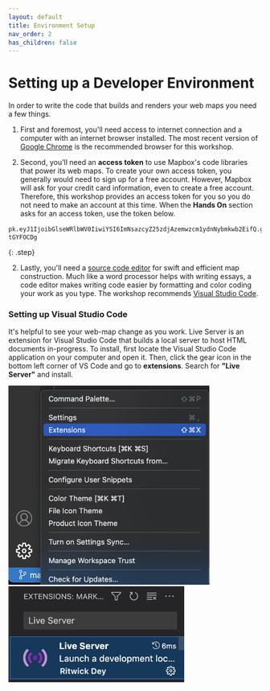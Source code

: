 ```yaml
---
layout: default
title: Environment Setup
nav_order: 2
has_children: false
---
```

# Setting up a Developer Environment
In order to write the code that builds and renders your web maps you need a few things.

1. First and foremost, you'll need access to internet connection and a computer with an internet browser installed. The most recent version of [Google Chrome](https://www.google.com/chrome/) is the recommended browser for this workshop. 
<!-- 2. To work with Mapbox you must [sign up](https://account.mapbox.com/auth/signup/) for a free account and [create an access token](https://account.mapbox.com/access-tokens/).  -->
<!-- 3. Downloading the Mapbox GL JS graphics library requires running one simple command in your computer's terminal. If you have never worked in the terminal, consider browsing the Research Common's introductory workshop [here](https://ubc-library-rc.github.io/intro-shell/content/01-what-is-the-shell.html).-->
2. Second, you'll need an **access token** to use Mapbox's code libraries that power its web maps. To create your own access token, you generally would need to sign up for a free account. However, Mapbox will ask for your credit card information, even to create a free account. Therefore, this workshop provides an access token for you so you do not need to make an account at this time. When the **Hands On** section asks for an access token, use the token below. 

```
pk.eyJ1IjoibGlseWRlbWV0IiwiYSI6ImNsazcyZ25zdjAzemwzcm1ydnNybmkwb2EifQ.ggoNMtZ32x8wK-tGYFOCDg
```
{: .step}


2. Lastly, you'll need a [source code editor](https://en.wikipedia.org/wiki/Source_code_editor) for swift and efficient map construction. Much like a word processor helps with writing essays, a code editor makes writing code easier by formatting and color coding your work as you type. The workshop recommends [Visual Studio Code](https://code.visualstudio.com/download).

<!-- ## Create a Mapbox Account and Access Token
Mapbox's service model is based on a paid subscription, but they offer a free service tier for those interested in using their products for learning, with enough resources to get you started. Use of services is authorized on a user-basis by an **access token.** 

[Sign up](https://account.mapbox.com/auth/signup/) for a free Mapbox account using an email address you have access to (you will be asked to verify your email). 

[Create access token](https://account.mapbox.com/access-tokens/) by giving it a name (like mapbox-workshop) and scrolling to the end of the page where a button says **Create Token**. You will be prompted to confirm your site password. A new access token should appear under the default access token. Keep this browser window open as we will need the access token in a moment.  -->


### Setting up Visual Studio Code
It's helpful to see your web-map change as you work. Live Server is an extension for Visual Studio Code that builds a local server to host HTML documents in-progress. To install, first locate the Visual Studio Code application on your computer and open it. Then, click the gear icon in the bottom left corner of VS Code and go to **extensions**. Search for **"Live Server"** and install. 

<img src="./images/vs-extensions_20220117.jpg" alt="vs-extensions" width="400"/>
<br>
<img src="./images/live-server_20220117.jpg" alt="live-server" width="350"/>
